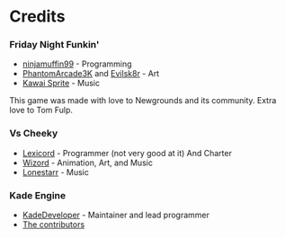 
# Credits
### Friday Night Funkin'
 - [ninjamuffin99](https://twitter.com/ninja_muffin99) - Programming
 - [PhantomArcade3K](https://twitter.com/phantomarcade3k) and [Evilsk8r](https://twitter.com/evilsk8r) - Art
 - [Kawai Sprite](https://twitter.com/kawaisprite) - Music

This game was made with love to Newgrounds and its community. Extra love to Tom Fulp.

### Vs Cheeky
- [Lexicord](https://twitter.com/Lexicord2) - Programmer (not very good at it) And Charter
- [Wizord](https://www.youtube.com/channel/UClzy-sCSC2H3Xw_UDY0ndNw) - Animation, Art, and Music
- [Lonestarr](https://soundcloud.com/lonestaranthony) - Music

### Kade Engine
- [KadeDeveloper](https://twitter.com/KadeDeveloper) - Maintainer and lead programmer
- [The contributors](https://github.com/KadeDev/Kade-Engine/graphs/contributors)
